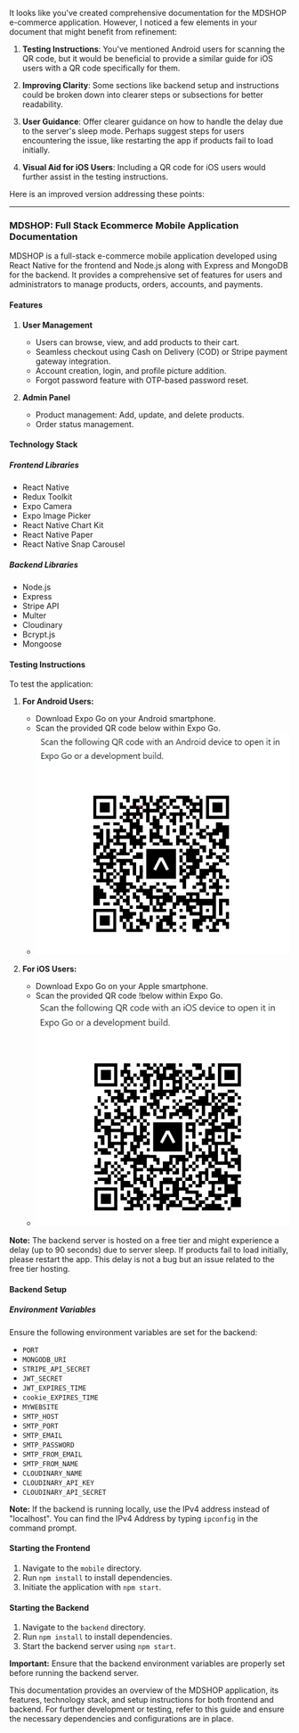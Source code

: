 It looks like you've created comprehensive documentation for the MDSHOP e-commerce application. However, I noticed a few elements in your document that might benefit from refinement:

1. **Testing Instructions**: You've mentioned Android users for scanning the QR code, but it would be beneficial to provide a similar guide for iOS users with a QR code specifically for them.

2. **Improving Clarity**: Some sections like backend setup and instructions could be broken down into clearer steps or subsections for better readability.

3. **User Guidance**: Offer clearer guidance on how to handle the delay due to the server's sleep mode. Perhaps suggest steps for users encountering the issue, like restarting the app if products fail to load initially.

4. **Visual Aid for iOS Users**: Including a QR code for iOS users would further assist in the testing instructions.

Here is an improved version addressing these points:

---

### **MDSHOP: Full Stack Ecommerce Mobile Application Documentation**

MDSHOP is a full-stack e-commerce mobile application developed using React Native for the frontend and Node.js along with Express and MongoDB for the backend. It provides a comprehensive set of features for users and administrators to manage products, orders, accounts, and payments.

#### Features

1. **User Management**

   - Users can browse, view, and add products to their cart.
   - Seamless checkout using Cash on Delivery (COD) or Stripe payment gateway integration.
   - Account creation, login, and profile picture addition.
   - Forgot password feature with OTP-based password reset.

2. **Admin Panel**
   - Product management: Add, update, and delete products.
   - Order status management.

#### Technology Stack

##### Frontend Libraries

- React Native
- Redux Toolkit
- Expo Camera
- Expo Image Picker
- React Native Chart Kit
- React Native Paper
- React Native Snap Carousel

##### Backend Libraries

- Node.js
- Express
- Stripe API
- Multer
- Cloudinary
- Bcrypt.js
- Mongoose

#### Testing Instructions

To test the application:

1. **For Android Users:**

   - Download Expo Go on your Android smartphone.
   - Scan the provided QR code below within Expo Go.
   - ![Alt text](android.png)

2. **For iOS Users:**
   - Download Expo Go on your Apple smartphone.
   - Scan the provided QR code !below within Expo Go.
   - ![Alt text](apple.png)

**Note:** The backend server is hosted on a free tier and might experience a delay (up to 90 seconds) due to server sleep. If products fail to load initially, please restart the app. This delay is not a bug but an issue related to the free tier hosting.

#### Backend Setup

##### Environment Variables

Ensure the following environment variables are set for the backend:

- `PORT`
- `MONGODB_URI`
- `STRIPE_API_SECRET`
- `JWT_SECRET`
- `JWT_EXPIRES_TIME`
- `cookie_EXPIRES_TIME`
- `MYWEBSITE`
- `SMTP_HOST`
- `SMTP_PORT`
- `SMTP_EMAIL`
- `SMTP_PASSWORD`
- `SMTP_FROM_EMAIL`
- `SMTP_FROM_NAME`
- `CLOUDINARY_NAME`
- `CLOUDINARY_API_KEY`
- `CLOUDINARY_API_SECRET`

**Note:** If the backend is running locally, use the IPv4 address instead of "localhost". You can find the IPv4 Address by typing `ipconfig` in the command prompt.

#### Starting the Frontend

1. Navigate to the `mobile` directory.
2. Run `npm install` to install dependencies.
3. Initiate the application with `npm start`.

#### Starting the Backend

1. Navigate to the `backend` directory.
2. Run `npm install` to install dependencies.
3. Start the backend server using `npm start`.

**Important:** Ensure that the backend environment variables are properly set before running the backend server.

This documentation provides an overview of the MDSHOP application, its features, technology stack, and setup instructions for both frontend and backend. For further development or testing, refer to this guide and ensure the necessary dependencies and configurations are in place.
